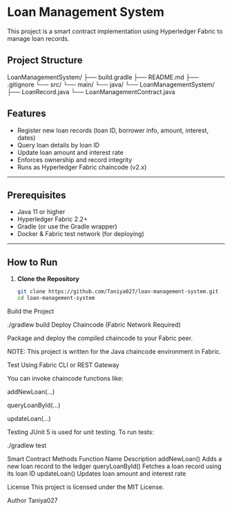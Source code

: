 # Loan Management System
This project is a smart contract implementation using Hyperledger Fabric to manage loan records.

## Project Structure
LoanManagementSystem/
├── build.gradle
├── README.md
├── .gitignore
└── src/
└── main/
└── java/
└── LoanManagementSystem/
├── LoanRecord.java
└── LoanManagementContract.java

## Features

- Register new loan records (loan ID, borrower info, amount, interest, dates)
- Query loan details by loan ID
- Update loan amount and interest rate
- Enforces ownership and record integrity
- Runs as Hyperledger Fabric chaincode (v2.x)

---

## Prerequisites

- Java 11 or higher
- Hyperledger Fabric 2.2+
- Gradle (or use the Gradle wrapper)
- Docker & Fabric test network (for deploying)

---

## How to Run

1. **Clone the Repository**

   ```bash
   git clone https://github.com/Taniya027/loan-management-system.git
   cd loan-management-system
Build the Project

./gradlew build
Deploy Chaincode (Fabric Network Required)

Package and deploy the compiled chaincode to your Fabric peer.

NOTE: This project is written for the Java chaincode environment in Fabric.

Test Using Fabric CLI or REST Gateway

You can invoke chaincode functions like:

addNewLoan(...)

queryLoanById(...)

updateLoan(...)

Testing
JUnit 5 is used for unit testing. To run tests:

./gradlew test

Smart Contract Methods
Function Name	Description
addNewLoan()	Adds a new loan record to the ledger
queryLoanById()	Fetches a loan record using its loan ID
updateLoan()	Updates loan amount and interest rate

License
This project is licensed under the MIT License.

Author
Taniya027